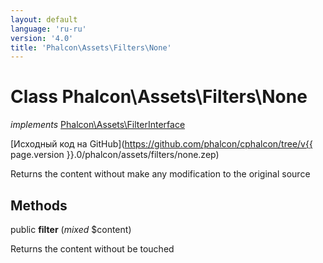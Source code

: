 ```yaml
---
layout: default
language: 'ru-ru'
version: '4.0'
title: 'Phalcon\Assets\Filters\None'
---
```

# Class **Phalcon\Assets\Filters\None**

*implements* [Phalcon\Assets\FilterInterface](Phalcon_Assets_FilterInterface)

[Исходный код на GitHub](https://github.com/phalcon/cphalcon/tree/v{{ page.version }}.0/phalcon/assets/filters/none.zep)

Returns the content without make any modification to the original source

## Methods

public **filter** (*mixed* $content)

Returns the content without be touched